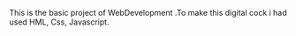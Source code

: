 This is the basic project of WebDevelopment .To make this digital cock i had used HML, Css, Javascript. 
